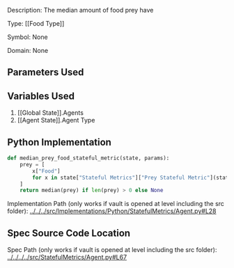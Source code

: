 Description: The median amount of food prey have

Type: [[Food Type]]

Symbol: None

Domain: None

## Parameters Used

## Variables Used
1. [[Global State]].Agents
2. [[Agent State]].Agent Type

## Python Implementation
```python
def median_prey_food_stateful_metric(state, params):
    prey = [
        x["Food"]
        for x in state["Stateful Metrics"]["Prey Stateful Metric"](state, params)
    ]
    return median(prey) if len(prey) > 0 else None
```
Implementation Path (only works if vault is opened at level including the src folder): [../../../src/Implementations/Python/StatefulMetrics/Agent.py#L28](../../../src/Implementations/Python/StatefulMetrics/Agent.py#L28)

## Spec Source Code Location

Spec Path (only works if vault is opened at level including the src folder): [../../../../src/StatefulMetrics/Agent.py#L67](../../../../src/StatefulMetrics/Agent.py#L67)

